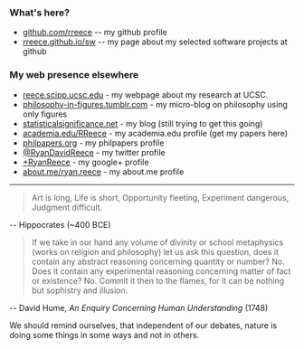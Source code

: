 
### What's here?

-   [github.com/rreece](https://github.com/rreece) -- my github profile
-   [rreece.github.io/sw](sw/) -- my page about my selected software projects at github


### My web presence elsewhere

-   [reece.scipp.ucsc.edu](http://reece.scipp.ucsc.edu/) - my webpage about my research at UCSC.
-   [philosophy-in-figures.tumblr.com](http://philosophy-in-figures.tumblr.com/) - my micro-blog on philosophy using only figures
-   [statisticalsignificance.net](http://statisticalsignificance.net/) - my blog (still trying to get this going)
-   [academia.edu/RReece](https://ucsc.academia.edu/RReece) - my academia.edu profile (get my papers here)
-   [philpapers.org](http://philpapers.org/profile/71785) - my philpapers profile
-   [&#64;RyanDavidReece](https://twitter.com/RyanDavidReece) - my twitter profile
-   [+RyanReece](https://plus.google.com/+RyanReece/posts) - my google+ profile
-   [about.me/ryan.reece](http://about.me/ryan.reece) - my about.me profile


-----------------------------------------------------------

>   Art is long,
>   Life is short,
>   Opportunity fleeting,
>   Experiment dangerous,
>   Judgment difficult.

 -- Hippocrates (~400 BCE)

>   If we take in our hand any volume of divinity or school metaphysics
>   (works on religion and philosophy) let us ask this question,
>   does it contain any abstract reasoning concerning quantity or number?
>   No. Does it contain any experimental reasoning concerning matter of
>   fact or existence? No. Commit it then to the flames,
>   for it can be nothing but sophistry and illusion.

 -- David Hume, *An Enquiry Concerning Human Understanding* (1748)

We should remind ourselves, that independent of our debates,
nature is doing some things in some ways and not in others.


